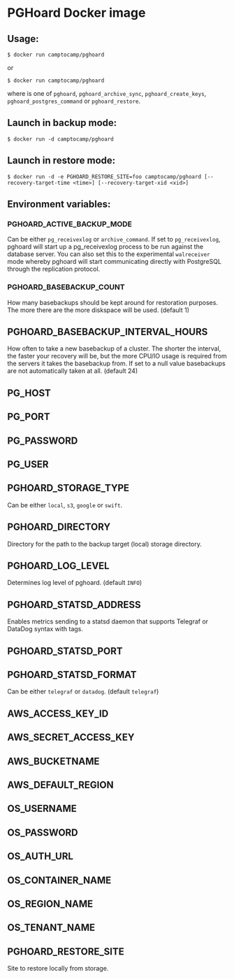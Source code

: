 PGHoard Docker image
====================

Usage:
------

```shell
$ docker run camptocamp/pghoard
```

or

```shell
$ docker run camptocamp/pghoard
```

where <command> is one of `pghoard`, `pghoard_archive_sync`, `pghoard_create_keys`, `pghoard_postgres_command` or `pghoard_restore`.

Launch in backup mode:
----------------------

```shell
$ docker run -d camptocamp/pghoard
```

Launch in restore mode:
-----------------------

```shell
$ docker run -d -e PGHOARD_RESTORE_SITE=foo camptocamp/pghoard [--recovery-target-time <time>] [--recovery-target-xid <xid>]
```

Environment variables:
----------------------

### PGHOARD_ACTIVE_BACKUP_MODE

Can be either `pg_receivexlog` or `archive_command`. If set to `pg_receivexlog`, pghoard will start up a pg_receivexlog process to be run against the database server. You can also set this to the experimental `walreceiver` mode whereby pghoard will start communicating directly with PostgreSQL through the replication protocol.

### PGHOARD_BASEBACKUP_COUNT

How many basebackups should be kept around for restoration purposes. The more there are the more diskspace will be used. (default 1)

## PGHOARD_BASEBACKUP_INTERVAL_HOURS

How often to take a new basebackup of a cluster. The shorter the interval, the faster your recovery will be, but the more CPU/IO usage is required from the servers it takes the basebackup from. If set to a null value basebackups are not automatically taken at all. (default 24)

## PG_HOST

## PG_PORT

## PG_PASSWORD

## PG_USER

## PGHOARD_STORAGE_TYPE

Can be either `local`, `s3`, `google` or `swift`.

## PGHOARD_DIRECTORY

Directory for the path to the backup target (local) storage directory.

## PGHOARD_LOG_LEVEL

Determines log level of pghoard. (default `INFO`)

## PGHOARD_STATSD_ADDRESS

Enables metrics sending to a statsd daemon that supports Telegraf or DataDog syntax with tags.

## PGHOARD_STATSD_PORT

## PGHOARD_STATSD_FORMAT

Can be either `telegraf` or `datadog`. (default `telegraf`)

## AWS_ACCESS_KEY_ID

## AWS_SECRET_ACCESS_KEY

## AWS_BUCKETNAME

## AWS_DEFAULT_REGION

## OS_USERNAME

## OS_PASSWORD

## OS_AUTH_URL

## OS_CONTAINER_NAME

## OS_REGION_NAME

## OS_TENANT_NAME

## PGHOARD_RESTORE_SITE

Site to restore locally from storage.
